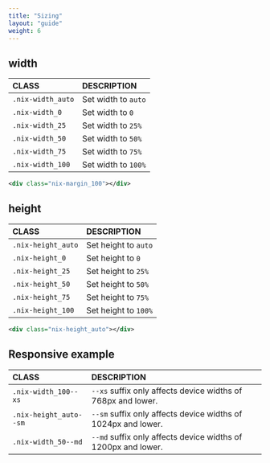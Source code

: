 ```yaml
---
title: "Sizing"
layout: "guide"
weight: 6
---
```


<article id="1">

## width

| CLASS        | DESCRIPTION                          |
| :------------| :----------------------------------- |
| `.nix-width_auto`  | Set width to `auto` |
| `.nix-width_0`  | Set width to `0` |
| `.nix-width_25`  | Set width to `25%` |
| `.nix-width_50`  | Set width to `50%` |
| `.nix-width_75`  | Set width to `75%` |
| `.nix-width_100`  | Set width to `100%` |

```xml
<div class="nix-margin_100"></div>
```

</article>

<article id="2">

## height

| CLASS        | DESCRIPTION                          |
| :------------| :----------------------------------- |
| `.nix-height_auto`  | Set height to `auto` |
| `.nix-height_0`  | Set height to `0` |
| `.nix-height_25`  | Set height to `25%` |
| `.nix-height_50`  | Set height to `50%` |
| `.nix-height_75`  | Set height to `75%` |
| `.nix-height_100`  | Set height to `100%` |

```xml
<div class="nix-height_auto"></div>
```

</article>
<article id="3">

## Responsive example

| CLASS        | DESCRIPTION                                              |
| :------------| :------------------------------------------------------- |
| `.nix-width_100--xs`  | `--xs` suffix only affects device widths of 768px and lower. |
| `.nix-height_auto--sm`  | `--sm` suffix only affects device widths of 1024px and lower. |
| `.nix-width_50--md`  | `--md` suffix only affects device widths of 1200px and lower. |

</article>